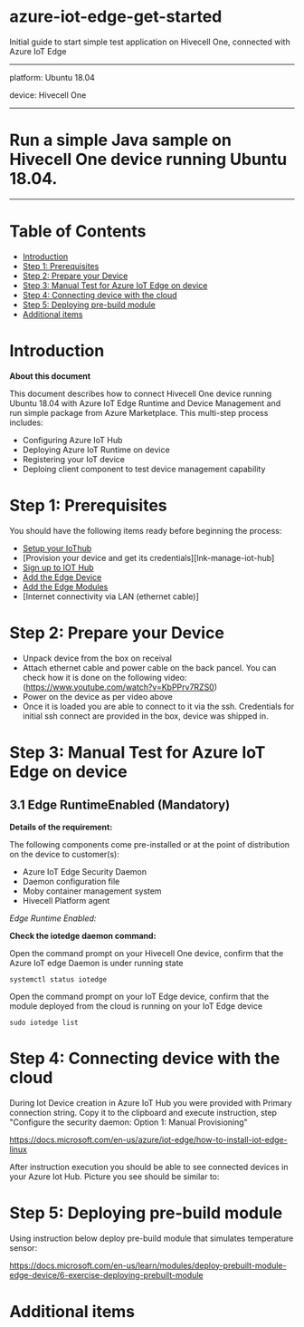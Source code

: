 # azure-iot-edge-get-started
Initial guide to start simple test application on Hivecell One, connected with Azure IoT Edge

---
platform: Ubuntu 18.04

device: Hivecell One

---

Run a simple Java sample on Hivecell One device running Ubuntu 18.04.
===
---

# Table of Contents

-   [Introduction](#Introduction)
-   [Step 1: Prerequisites](#Prerequisites)
-   [Step 2: Prepare your Device](#PrepareDevice)
-   [Step 3: Manual Test for Azure IoT Edge on device](#Manual)
-   [Step 4: Connecting device with the cloud](#Connecting-to-cloud)
-   [Step 5: Deploying pre-build module](#Step-5-Deployment)
-   [Additional items](#Additional)

<a name="Introduction"></a>
# Introduction

**About this document**

This document describes how to connect Hivecell One device running Ubuntu 18.04 with Azure IoT Edge Runtime and Device Management and run simple package from Azure Marketplace. This multi-step process includes:

-   Configuring Azure IoT Hub
-   Deploying Azure IoT Runtime on device
-   Registering your IoT device
-   Deploing client component to test device management capability 

<a name="Prerequisites"></a>
# Step 1: Prerequisites

You should have the following items ready before beginning the process:

-   [Setup your IoThub](https://account.windowsazure.com/signup)
-   [Provision your device and get its credentials][lnk-manage-iot-hub]
-   [Sign up to IOT Hub](https://account.windowsazure.com/signup?offer=ms-azr-0044p)
-   [Add the Edge Device](https://docs.microsoft.com/en-us/azure/iot-edge/quickstart-linux)
-   [Add the Edge Modules](https://docs.microsoft.com/en-us/azure/iot-edge/quickstart-linux#deploy-a-module)
-   [Internet connectivity via LAN (ethernet cable)]

<a name="PrepareDevice"></a>
# Step 2: Prepare your Device

- Unpack device from the box on receival
- Attach ethernet cable and power cable on the back pancel.  You can check how it is done on the following video:
(https://www.youtube.com/watch?v=KbPPrv7RZS0)
- Power on the device as per video above
- Once it is loaded you are able to connect to it via the ssh. Credentials for initial ssh connect are provided in the box, device was shipped in.

<a name="Manual"></a>
# Step 3: Manual Test for Azure IoT Edge on device

<a name="Step-3-1-IoTEdgeRunTime"></a>
## 3.1 Edge RuntimeEnabled (Mandatory)

**Details of the requirement:**

The following components come pre-installed or at the point of distribution on the device to customer(s):

-   Azure IoT Edge Security Daemon
-   Daemon configuration file
-   Moby container management system
-   Hivecell Platform agent

*Edge Runtime Enabled:*

**Check the iotedge daemon command:** 

Open the command prompt on your Hivecell One device, confirm that the Azure IoT edge Daemon is under running state

    systemctl status iotedge

 
Open the command prompt on your IoT Edge device, confirm that the module deployed from the cloud is running on your IoT Edge device

    sudo iotedge list
 
<a name=#Connecting-to-cloud></a>
# Step 4: Connecting device with the cloud

During Iot Device creation in Azure IoT Hub  you were provided with Primary connection string. Copy it to the clipboard and execute instruction, step "Configure the security daemon: Option 1: Manual Provisioning"

https://docs.microsoft.com/en-us/azure/iot-edge/how-to-install-iot-edge-linux

After instruction execution you should be able to see connected devices in your Azure Iot Hub. 
Picture you see should be similar to:

<a name=#Step-5-Deployment></a>
# Step 5: Deploying pre-build module

Using instruction below deploy pre-build module that simulates temperature sensor:

https://docs.microsoft.com/en-us/learn/modules/deploy-prebuilt-module-edge-device/6-exercise-deploying-prebuilt-module

<a name=#Additional></a>
# Additional items

